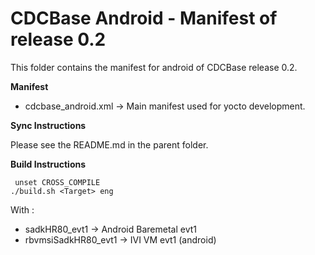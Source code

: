 CDCBase Android - Manifest of release 0.2
=========================================

This folder contains the manifest for android of CDCBase release 0.2.


**Manifest**

* cdcbase_android.xml &rarr; Main manifest used for yocto development.


**Sync Instructions**

Please see the README.md in the parent folder.


**Build Instructions**

     unset CROSS_COMPILE
    ./build.sh <Target> eng

With <Target>:

- sadkHR80_evt1 &rarr; Android Baremetal evt1
- rbvmsiSadkHR80_evt1 &rarr; IVI VM evt1 (android)
